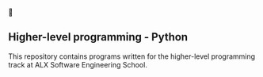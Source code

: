 🔗<h2><b>Higher-level programming - Python</b></h2>


This repository contains programs written for the higher-level programming track at ALX Software Engineering  School.
